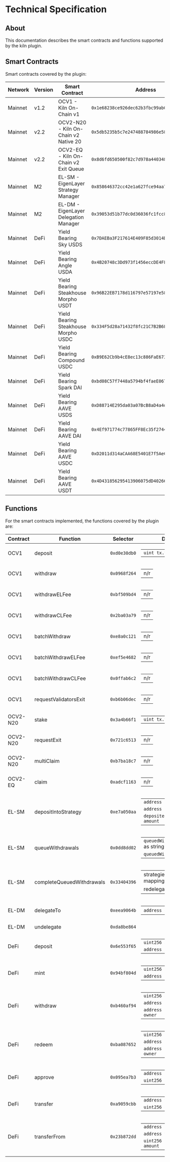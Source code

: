 # Technical Specification

## About

This documentation describes the smart contracts and functions supported by the kiln plugin.

## Smart Contracts

Smart contracts covered by the plugin:

| Network | Version | Smart Contract                        | Address                                      |
| ------- | ------- | ------------------------------------- | -------------------------------------------- |
| Mainnet | v1.2    | OCV1 - Kiln On-Chain v1               | `0x1e68238ce926dec62b3fbc99ab06eb1d85ce0270` |
| Mainnet | v2.2    | OCV2-N20 - Kiln On-Chain v2 Native 20 | `0x5db5235b5c7e247488784986e58019fffd98fda4` |
| Mainnet | v2.2    | OCV2-EQ - Kiln On-Chain v2 Exit Queue | `0x8d6fd650500f82c7d978a440348e5a9b886943bf` |
| Mainnet | M2      | EL-SM - EigenLayer Strategy Manager   | `0x858646372cc42e1a627fce94aa7a7033e7cf075a` |
| Mainnet | M2      | EL-DM - EigenLayer Delegation Manager | `0x39053d51b77dc0d36036fc1fcc8cb819df8ef37a` |
| Mainnet | DeFi    | Yield Bearing Sky USDS               | `0x7DAEBa3F217614E409F85d3014D33923a6b03630` |
| Mainnet | DeFi    | Yield Bearing Angle USDA              | `0x4B20748c3Dd973f1456eccDE4FF84D54792dcD3e` |
| Mainnet | DeFi    | Yield Bearing Steakhouse Morpho USDT  | `0x96B22EB7178d116797e57197e586b70FedAE8Fdd` |
| Mainnet | DeFi    | Yield Bearing Steakhouse Morpho USDC  | `0x334F5d28a71432f8fc21C7B2B6F5dBbcD8B32A7b` |
| Mainnet | DeFi    | Yield Bearing Compound USDC           | `0xB9E62Cb9b4cE8ec13c886FaE67369Da417EE2714` |
| Mainnet | DeFi    | Yield Bearing Spark DAI               | `0xbd08C57f7448a5794bf4faeE067EC71AA64ef26D` |
| Mainnet | DeFi    | Yield Bearing AAVE USDS               | `0xD88714E295da03a07BcB8aD4a4dbE87fa42d75f9` |
| Mainnet | DeFi    | Yield Bearing AAVE DAI                | `0x4Ef971774c77865FF8Ec35f274474CB0eD9c48FA` |
| Mainnet | DeFi    | Yield Bearing AAVE USDC               | `0xD2011d314aCAA68E5401E7f5AeC3Be6d2C574DCf` |
| Mainnet | DeFi    | Yield Bearing AAVE USDT               | `0x4D431856295413906075dD40266d83624E09C672` |

## Functions

For the smart contracts implemented, the functions covered by the plugin are:

| Contract | Function                  | Selector     | Displayed Parameters                                                                                                                                                                                   |
| -------- | ------------------------- | ------------ | ------------------------------------------------------------------------------------------------------------------------------------------------------------------------------------------------------ |
| OCV1     | deposit                   | `0xd0e30db0` | <table><tbody> <tr><td><code>uint tx.value</code></td></tr> </tbody></table>                                                                                                                           |
| OCV1     | withdraw                  | `0x0968f264` | <table><tbody> <tr><td>n/r</td></tr> </tbody></table>                                                                                                                                                  |
| OCV1     | withdrawELFee             | `0xbf509bd4` | <table><tbody> <tr><td>n/r</td></tr> </tbody></table>                                                                                                                                                  |
| OCV1     | withdrawCLFee             | `0x2ba03a79` | <table><tbody> <tr><td>n/r</td></tr> </tbody></table>                                                                                                                                                  |
| OCV1     | batchWithdraw             | `0xe8a0c121` | <table><tbody> <tr><td>n/r</td></tr> </tbody></table>                                                                                                                                                  |
| OCV1     | batchWithdrawELFee        | `0xef5e4682` | <table><tbody> <tr><td>n/r</td></tr> </tbody></table>                                                                                                                                                  |
| OCV1     | batchWithdrawCLFee        | `0x0ffab6c2` | <table><tbody> <tr><td>n/r</td></tr> </tbody></table>                                                                                                                                                  |
| OCV1     | requestValidatorsExit     | `0xb6b06dec` | <table><tbody> <tr><td>n/r</td></tr> </tbody></table>                                                                                                                                                  |
| OCV2-N20 | stake                     | `0x3a4b66f1` | <table><tbody> <tr><td><code>uint tx.value</code></td></tr> </tbody></table>                                                                                                                           |
| OCV2-N20 | requestExit               | `0x721c6513` | <table><tbody> <tr><td>n/r</td></tr> </tbody></table>                                                                                                                                                  |
| OCV2-N20 | multiClaim                | `0xb7ba18c7` | <table><tbody> <tr><td>n/r</td></tr> </tbody></table>                                                                                                                                                  |
| OCV2-EQ  | claim                     | `0xadcf1163` | <table><tbody> <tr><td>n/r</td></tr> </tbody></table>                                                                                                                                                  |
| EL-SM    | depositIntoStrategy       | `0xe7a050aa` | <table><tbody> <tr><td><code>address strategy</code></td></tr> <tr><td><code>address ERC20</code></td></tr><tr><td><code>deposited amount</code></td></tr></tbody></table>                             |
| EL-SM    | queueWithdrawals          | `0x0dd8dd02` | <table><tbody> <tr><td><code>queuedWithdrawalParams.strategies[]</code> as string using an internal mapping</td></tr><tr><td><code>queuedWithdrawalParams.withdrawer</code></td></tr> </tbody></table> |
| EL-SM    | completeQueuedWithdrawals | `0x33404396` | <table><tbody> <tr><td>strategies as string using an internal mapping</td></tr> <tr><td>redelegated or withdrawal action</tr></td> </tbody></table>                                                    |
| EL-DM    | delegateTo                | `0xeea9064b` | <table><tbody> <tr><td><code>address operator</code> or <code>"KILN"</code></td></tr> </tbody></table>                                                                                                 |
| EL-DM    | undelegate                | `0xda8be864` | <table><tbody> </tbody></table>                                                                                                                                                                        |
| DeFi     | deposit                   | `0x6e553f65` | <table><tbody> <tr><td><code>uint256 assets</code></td></tr> <tr><td><code>address receiver</code></td></tr> </tbody></table>                                                                          |
| DeFi     | mint                      | `0x94bf804d` | <table><tbody> <tr><td><code>uint256 shares</code></td></tr> <tr><td><code>address receiver</code></td></tr> </tbody></table>                                                                          |
| DeFi     | withdraw                  | `0xb460af94` | <table><tbody> <tr><td><code>uint256 assets</code></td></tr> <tr><td><code>address receiver</code></td></tr> <tr><td><code>address owner</code></td></tr> </tbody></table>                              |
| DeFi     | redeem                    | `0xba087652` | <table><tbody> <tr><td><code>uint256 shares</code></td></tr> <tr><td><code>address receiver</code></td></tr> <tr><td><code>address owner</code></td></tr> </tbody></table>                              |
| DeFi     | approve                   | `0x095ea7b3` | <table><tbody> <tr><td><code>address spender</code></td></tr> <tr><td><code>uint256 amount</code></td></tr> </tbody></table>                                                                           |
| DeFi     | transfer                  | `0xa9059cbb` | <table><tbody> <tr><td><code>address to</code></td></tr> <tr><td><code>uint256 amount</code></td></tr> </tbody></table>                                                                                |
| DeFi     | transferFrom              | `0x23b872dd` | <table><tbody> <tr><td><code>address from</code></td></tr> <tr><td><code>address to</code></td></tr> <tr><td><code>uint256 amount</code></td></tr> </tbody></table>                                    |